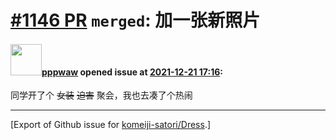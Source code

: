 # [\#1146 PR](https://github.com/komeiji-satori/Dress/pull/1146) `merged`: 加一张新照片

#### <img src="https://avatars.githubusercontent.com/u/17200045?u=25ec34233af3d79dc0d6f84df7ed9492d905f33b&v=4" width="50">[pppwaw](https://github.com/pppwaw) opened issue at [2021-12-21 17:16](https://github.com/komeiji-satori/Dress/pull/1146):

同学开了个 ~~女装~~ ~~迫害~~ 聚会，我也去凑了个热闹




-------------------------------------------------------------------------------



[Export of Github issue for [komeiji-satori/Dress](https://github.com/komeiji-satori/Dress).]
